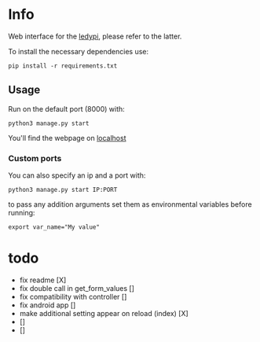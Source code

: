 # Info
Web interface for the [ledypi](https://github.com/nicofirst1/ledypi), please refer to the latter.

To install the necessary dependencies use:

```pip install -r requirements.txt```

## Usage

Run on the default port (8000) with:

```python3 manage.py start```

You'll find the webpage on [localhost](http://127.0.0.1:8000)

### Custom ports
You can also specify an ip and a port with:

```python3 manage.py start IP:PORT```


to pass any addition arguments set them as environmental variables before running:
 
```export var_name="My value"```

 
# todo
- fix readme [X]
- fix double call in get_form_values []
- fix compatibility with controller []
- fix android app []
- make additional setting appear on reload (index) [X]
- []
- []